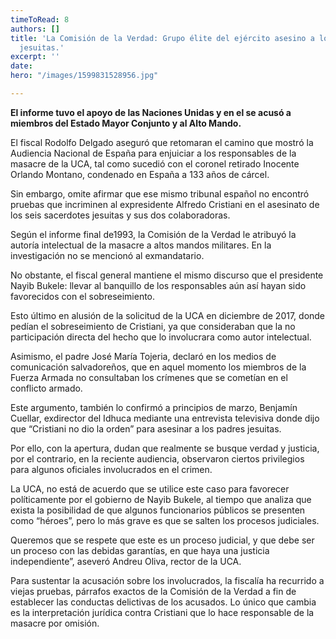 ```yaml
---
timeToRead: 8
authors: []
title: 'La Comisión de la Verdad: Grupo élite del ejército asesino a los sacerdotes
  jesuitas.'
excerpt: ''
date: 
hero: "/images/1599831528956.jpg"

---
```

**El informe tuvo el apoyo de las Naciones Unidas y en el se acusó a miembros del Estado Mayor Conjunto y al Alto Mando.**

El fiscal Rodolfo Delgado aseguró que retomaran el camino que mostró la Audiencia Nacional de España para enjuiciar a los responsables de la masacre de la UCA, tal como sucedió con el coronel retirado Inocente Orlando Montano, condenado en España a 133 años de cárcel.

Sin embargo, omite afirmar que ese mismo tribunal español no encontró pruebas que incriminen al expresidente Alfredo Cristiani en el asesinato de los seis sacerdotes jesuitas y sus dos colaboradoras.

Según el informe final de1993, la Comisión de la Verdad le atribuyó la autoría intelectual de la masacre a altos mandos militares. En la investigación no se mencionó al exmandatario.

No obstante, el fiscal general mantiene el mismo discurso que el presidente Nayib Bukele: llevar al banquillo de los responsables aún así hayan sido favorecidos con el sobreseimiento.

Esto último en alusión de la solicitud de la UCA en diciembre de 2017, donde pedían el sobreseimiento de Cristiani, ya que consideraban que la no participación directa del hecho que lo involucrara como autor intelectual.

Asimismo, el padre José María Tojeria, declaró en los medios de comunicación salvadoreños, que en aquel momento los miembros de la Fuerza Armada no consultaban los crímenes que se cometían en el conflicto armado.

Este argumento, también lo confirmó a principios de marzo, Benjamín Cuellar, exdirector del Idhuca mediante una entrevista televisiva donde dijo que “Cristiani no dio la orden” para asesinar a los padres jesuitas.

Por ello, con la apertura, dudan que realmente se busque verdad y justicia, por el contrario, en la reciente audiencia, observaron ciertos privilegios para algunos oficiales involucrados en el crimen.

La UCA, no está de acuerdo que se utilice este caso para favorecer políticamente por el gobierno de Nayib Bukele, al tiempo que analiza que exista la posibilidad de que algunos funcionarios públicos se presenten como “héroes”, pero lo más grave es que se salten los procesos judiciales.

Queremos que se respete que este es un proceso judicial, y que debe ser un proceso con las debidas garantías, en que haya una justicia independiente”, aseveró Andreu Oliva, rector de la UCA.

Para sustentar la acusación sobre los involucrados, la fiscalía ha recurrido a viejas pruebas, párrafos exactos de la Comisión de la Verdad a fin de establecer las conductas delictivas de los acusados. Lo único que cambia es la interpretación jurídica contra Cristiani que lo hace responsable de la masacre por omisión.